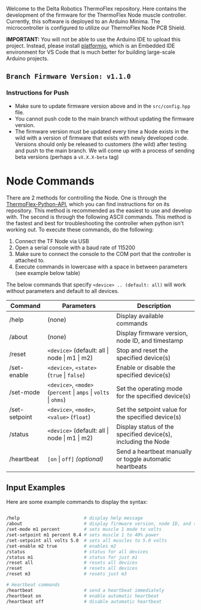 Welcome to the Delta Robotics ThermoFlex repository.  Here contains the development of the firmware for the ThermoFlex Node muscle controller.  Currently, this software is deployed to an Arduino Minima.  The microcontroller is configured to utilize our ThermoFlex Node PCB Shield.

**IMPORTANT:** You will not be able to use the Arduino IDE to upload this project.  Instead, please install [platformio](https://platformio.org/), which is an Embedded IDE environment for VS Code that is much better for building large-scale Arduino projects.

## `Branch Firmware Version: v1.1.0`

### Instructions for Push
- Make sure to update firmware version above and in the `src/config.hpp` file.
- You cannot push code to the main branch without updating the firmware version.
- The firmware version must be updated every time a Node exists in the wild with a version of firmware that exists with newly developed code.  Versions should only be released to customers (the wild) after testing and push to the main branch.  We will come up with a process of sending beta versions (perhaps a `vX.X.X-beta` tag)


# Node Commands

There are 2 methods for controlling the Node. One is through the [ThermoFlex-Python-API](https://github.com/Delta-Robotics-Inc/ThermoFlex-Python-API), which you can find instructions for on its repository. This method is recommended as the easiest to use and develop with.
The second is through the following ASCII commands. This method is the fastest and best for troubleshooting the controller when python isn't working out. To execute these commands, do the following:

1. Connect the TF Node via USB 
2. Open a serial console with a baud rate of 115200
3. Make sure to connect the console to the COM port that the controller is attached to.
4. Execute commands in lowercase with a space in between parameters (see example below table)


The below commands that specify `<device> .. (default: all)` will work without parameters and default to all devices.

| Command       | Parameters                                                       | Description                                                         |
|---------------|------------------------------------------------------------------|---------------------------------------------------------------------|
| /help         | (none)                                                           | Display available commands                                          |
| /about        | (none)                                                           | Display firmware version, node ID, and timestamp                    |
| /reset        | `<device>` (default: all &#124; node &#124; m1 &#124; m2)                                         | Stop and reset the specified device(s)                              |
| /set-enable   | `<device>`, `<state>` (`true` &#124; `false`)                    | Enable or disable the specified device(s)                           |
| /set-mode     | `<device>`, `<mode>` (`percent` &#124; `amps` &#124; `volts` &#124; `ohms`) | Set the operating mode for the specified device(s)                  |
| /set-setpoint | `<device>`, `<mode>`, `<value>` (`float`)                        | Set the setpoint value for the specified device(s)                  |
| /status       | `<device>` (default: all &#124; node &#124; m1 &#124; m2)                                        | Display status of the specified device(s), including the Node       |
| /heartbeat    | `[on` &#124; `off]` _(optional)_                                   | Send a heartbeat manually or toggle automatic heartbeats            |

## Input Examples

Here are some example commands to display the syntax:

```bash

/help                        # display help message
/about                       # display firmware version, node ID, and timestamp
/set-mode m1 percent         # sets muscle 1 mode to volts
/set-setpoint m1 percent 0.4 # sets muscle 1 to 40% power 
/set-setpoint all volts 5.0  # sets all muscles to 5.0 volts
/set-enable m2 true          # enables m2
/status                      # status for all devices
/status m1                   # status for just m1
/reset all                   # resets all devices
/reset                       # resets all devices
/reset m3                    # resets just m3

# Heartbeat commands
/heartbeat                   # send a heartbeat immediately
/heartbeat on                # enable automatic heartbeat
/heartbeat off               # disable automatic heartbeat

```
